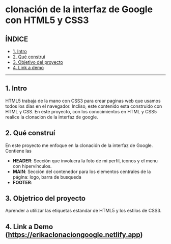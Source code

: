 # clonación de la interfaz de Google con HTML5 y CSS3

## **ÍNDICE**
* [1. Intro](#)
* [2. Qué construí](#)
* [3. Objetivo del proyecto](#)
* [4. Link a demo](#)

****
## 1. Intro

HTML5 trabaja de la mano con CSS3 para crear paginas web que usamos todos los dias en el navegador. Incliso, este contenido esta construido con HTML y CSS. En este proyecto, con los conocimientos en HTML y CSS5 realice la clonacion de la interfaz de google. 

## 2. Qué construí 
En este proyecto me enfoque en la clonación de la interfaz de Google. Contiene las 

* **HEADER**: Sección que involucra la foto de mi perfil, iconos y el menu con hipervínculos.
* **MAIN**: Sección del contenedor para los elementos centrales de la página: logo, barra de busqueda
* **FOOTER**:
## 3. Objetrico del proyecto
Aprender a utilizar las etiquetas estandar de HTML5 y los estilos de CSS3.

## 4. Link a Demo (https://erikaclonaciongoogle.netlify.app)
